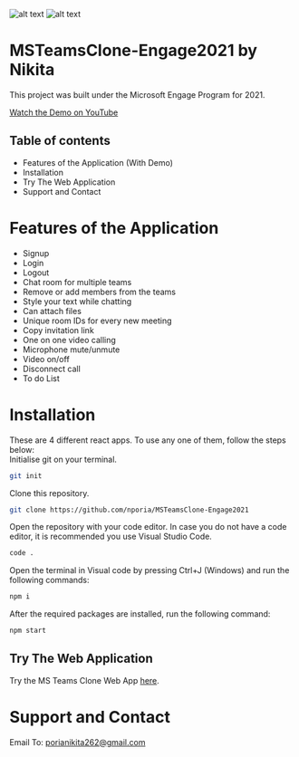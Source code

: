 ![alt text](https://drive.google.com/file/d/1UxnhxZD1qFX7tVtIgrVDW8JG0z1G3lIV/view)
![alt text](https://drive.google.com/file/d/1_DJDtsUZ4orUb2rfVfxYqYwoXmlOdFWR/view)

# MSTeamsClone-Engage2021 by Nikita 

This project was built under the Microsoft Engage Program for 2021.

[Watch the Demo on YouTube]("https://www.youtube.com/watch?v=u9aFLrz6RB8")

## Table of contents
* Features of the Application (With Demo)
* Installation
* Try The Web Application
* Support and Contact

# Features of the Application 
* Signup
* Login
* Logout
* Chat room for multiple teams
* Remove or add members from the teams
* Style your text while chatting
* Can attach files 
* Unique room IDs for every new meeting
* Copy invitation link
* One on one video calling
* Microphone mute/unmute
* Video on/off
* Disconnect call
* To do List 

# Installation
These are 4 different react apps. To use any one of them, follow the steps below: <br />
Initialise git on your terminal.
```bash
git init
```

Clone this repository.
```bash
git clone https://github.com/nporia/MSTeamsClone-Engage2021

```
Open the repository with your code editor. In case you do not have a code editor, it is recommended you use Visual Studio Code.
```bash
code .

```

Open the terminal in Visual code by pressing Ctrl+J (Windows) and run the following commands:

```bash
npm i

```
After the required packages are installed, run the following command:

```bash
npm start

```

## Try The Web Application

Try the MS Teams Clone Web App [here](https://microsoft-teams-clone-app.netlify.app/).

# Support and Contact
Email To: porianikita262@gmail.com



